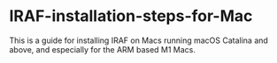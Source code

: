 # IRAF-installation-steps-for-Mac
This is a guide for installing IRAF on Macs running macOS Catalina and above, and especially for the ARM based M1 Macs.
